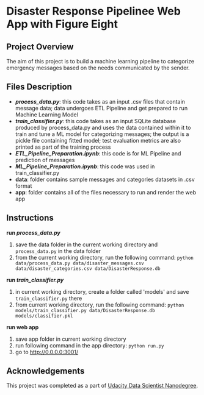 # Disaster Response Pipelinee Web App with Figure Eight

## Project Overview
The aim of this project is to build a machine learning pipeline to categorize emergency messages based on the needs communicated by the sender.

## Files Description
 - **_process_data.py_**: this code takes as an input .csv files that contain message data; data undergoes ETL Pipeline and get prepared to run Machine Learning Model
 - **_train_classifier.py_**: this code takes as an input SQLite database produced by process_data.py and uses the data contained within it to train and tune a ML model for categorizing messages; the output is a pickle file containing fitted model; test evaluation metrics are also printed as part of the training process
 - **_ETL_Pipeline_Preparation.ipynb_**: this code is for ML Pipeline and prediction of messages
 - **_ML_Pipeline_Preparation.ipynb_**: this code was used in train_classifier.py
 - **data**: folder contains sample messages and categories datasets in .csv format
 - **app**: folder contains all of the files necessary to run and render the web app

## Instructions
**run _process_data.py_**
1. save the data folder in the current working directory and ```process_data.py``` in the data folder
2. from the current working directory, run the following command: ```python data/process_data.py data/disaster_messages.csv data/disaster_categories.csv data/DisasterResponse.db```

**run _train_classifier.py_**
1. in current working directory, create a folder called 'models' and save ```train_classifier.py``` there
2. from current working directory, run the following command: ```python models/train_classifier.py data/DisasterResponse.db models/classifier.pkl```

**run web app**
1. save app folder in current working directory
2. run following command in the app directory: ```python run.py```
3. go to http://0.0.0.0:3001/


## Acknowledgements
This project was completed as a part of [Udacity Data Scientist Nanodegree](https://www.udacity.com/course/data-scientist-nanodegree--nd025).

